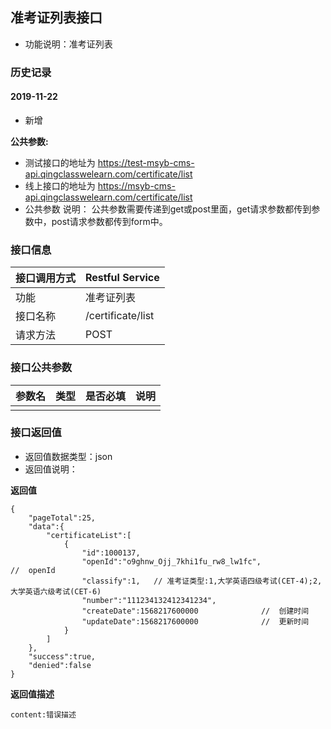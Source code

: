 ## 准考证列表接口
+ 功能说明：准考证列表

### 历史记录

#### 2019-11-22 
- 新增

**公共参数:**
+ 测试接口的地址为 https://test-msyb-cms-api.qingclasswelearn.com/certificate/list
+ 线上接口的地址为 https://msyb-cms-api.qingclasswelearn.com/certificate/list
+ 公共参数 说明： 公共参数需要传递到get或post里面，get请求参数都传到参数中，post请求参数都传到form中。

### 接口信息
|接口调用方式 	|	Restful Service			|
|:--------------|:--------------------------|
|功能	     	| 准考证列表					|
|接口名称		|/certificate/list			|
|请求方法		|POST					    |

### 接口公共参数
|参数名		   		|类型	|是否必填	|说明			    					|
|:------------------|:------|:----------|:--------------------------------------|
|					|		|		  	|										|  

### 接口返回值
+ 返回值数据类型：json
+ 返回值说明：

**返回值**  

```
{
    "pageTotal":25,
    "data":{
        "certificateList":[
            {
                "id":1000137,
                "openId":"o9ghnw_Ojj_7khi1fu_rw8_lw1fc",							//	openId
                "classify":1,	// 准考证类型:1,大学英语四级考试(CET-4);2,大学英语六级考试(CET-6)
                "number":"111234132412341234",
                "createDate":1568217600000				//	创建时间
                "updateDate":1568217600000				// 	更新时间
            }
        ]
    },
    "success":true,
    "denied":false
}
```

**返回值描述**  

```
content:错误描述
```